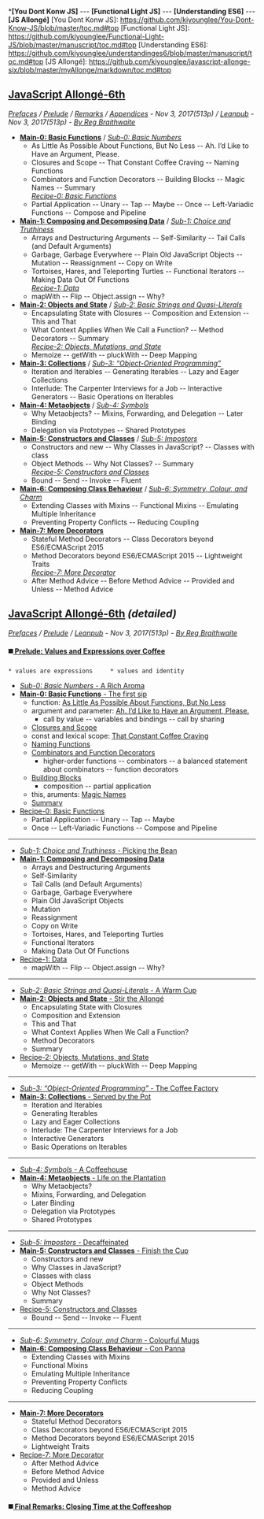 <a name="top"></a>
***[You Dont Konw JS]** --- **[Functional Light JS]** --- **[Understanding ES6]** --- **[JS Allongé]**
[You Dont Konw JS]: https://github.com/kiyounglee/You-Dont-Know-JS/blob/master/toc.md#top
[Functional Light JS]: https://github.com/kiyounglee/Functional-Light-JS/blob/master/manuscript/toc.md#top
[Understanding ES6]: https://github.com/kiyounglee/understandinges6/blob/master/manuscript/toc.md#top
[JS Allongé]: https://github.com/kiyounglee/javascript-allonge-six/blob/master/myAllonge/markdown/toc.md#top

## [JavaScript Allongé-6th](#javascript-allong%C3%A9-6th-detailed)
*[Prefaces](book_1_preface.md) / [Prelude](book_2_prelude.md) / [Remarks](book_3_closing-time.md) / [Appendices](book_4_appendices.md) - Nov 3, 2017(513p) / [Leanpub](https://leanpub.com/javascriptallongesix/read#leanpub-auto-about-javascript-allong) - Nov 3, 2017(513p) - [By Reg Braithwaite](https://github.com/raganwald)* 
* [**Main-0: Basic Functions**](main_0_functions.md) / [*Sub-0: Basic Numbers*](sub_0_numbers.md)   
  * As Little As Possible About Functions, But No Less -- Ah. I’d Like to Have an Argument, Please.
  * Closures and Scope -- That Constant Coffee Craving -- Naming Functions
  * Combinators and Function Decorators -- Building Blocks -- Magic Names -- Summary   
  *[Recipe-0: Basic Functions](main_0r_functions.md)*   
  * Partial Application -- Unary -- Tap -- Maybe -- Once -- Left-Variadic Functions -- Compose and Pipeline   
* [**Main-1: Composing and Decomposing Data**](main_1_Composing.md) / [*Sub-1: Choice and Truthiness*](sub_1_choice.md)   
  * Arrays and Destructuring Arguments -- Self-Similarity -- Tail Calls (and Default Arguments)
  * Garbage, Garbage Everywhere -- Plain Old JavaScript Objects -- Mutation -- Reassignment -- Copy on Write   
  * Tortoises, Hares, and Teleporting Turtles -- Functional Iterators -- Making Data Out Of Functions   
  *[Recipe-1: Data](main_1r_Composing.md)*  
  * mapWith -- Flip -- Object.assign -- Why?   
* [**Main-2: Objects and State**](main_2_objects.md) / [*Sub-2: Basic Strings and Quasi-Literals*](sub_2_strings.md)   
  * Encapsulating State with Closures -- Composition and Extension -- This and That   
  * What Context Applies When We Call a Function? -- Method Decorators -- Summary   
  *[Recipe-2: Objects, Mutations, and State](main_2r_objects.md)*   
  * Memoize -- getWith -- pluckWith -- Deep Mapping   
* [**Main-3: Collections**](main_3_collections.md) / [*Sub-3: “Object-Oriented Programming”*](sub_3_oop.md)  
  * Iteration and Iterables -- Generating Iterables -- Lazy and Eager Collections   
  * Interlude: The Carpenter Interviews for a Job -- Interactive Generators -- Basic Operations on Iterables   
* [**Main-4: Metaobjects**](main_4_metaobjects.md) / [*Sub-4: Symbols*](sub_4_symbols.md)   
  * Why Metaobjects? -- Mixins, Forwarding, and Delegation -- Later Binding    
  * Delegation via Prototypes -- Shared Prototypes   
* [**Main-5: Constructors and Classes**](main_5_constructors.md) / [*Sub-5: Impostors*](sub_5_impostors.md)   
  * Constructors and new -- Why Classes in JavaScript? -- Classes with class   
  * Object Methods -- Why Not Classes? -- Summary   
  *[Recipe-5: Constructors and Classes](main_5r_constructors.md)*   
  * Bound -- Send -- Invoke -- Fluent   
* [**Main-6: Composing Class Behaviour**](main_6_classes.md) / [*Sub-6: Symmetry, Colour, and Charm*](sub_6_colours.md)   
  * Extending Classes with Mixins -- Functional Mixins -- Emulating Multiple Inheritance   
  * Preventing Property Conflicts -- Reducing Coupling   
* [**Main-7: More Decorators**](main_7_dedorators.md)   
  * Stateful Method Decorators -- Class Decorators beyond ES6/ECMAScript 2015   
  * Method Decorators beyond ES6/ECMAScript 2015 -- Lightweight Traits   
  *[Recipe-7: More Decorator](main_7r_dedorators.md)*   
  * After Method Advice -- Before Method Advice -- Provided and Unless -- Method Advice   
  

## [JavaScript Allongé-6th](#top) *(detailed)*
*[Prefaces](book_1_preface.md) / [Prelude](book_2_prelude.md) / [Leanpub](https://leanpub.com/javascriptallongesix/read#leanpub-auto-about-javascript-allong) - Nov 3, 2017(513p) - [By Reg Braithwaite](https://github.com/raganwald)*    
#### :black_medium_square:[ Prelude: Values and Expressions over Coffee](book_2_prelude.md)        
    * values are expressions     * values and identity  
* [*Sub-0: Basic Numbers* - A Rich Aroma](sub_0_numbers.md)   
* [**Main-0: Basic Functions** - The first sip](main_0_functions.md#the-first-sip-basic-functions)   
    * function: [As Little As Possible About Functions, But No Less](main_0_functions.md#as-little-as-possible-about-functions-but-no-less)   
    * argument and parameter: [Ah. I’d Like to Have an Argument, Please.](main_0_functions.md#ah-id-like-to-have-an-argument-pleasezzz-fargs)   
    	* call by value -- variables and bindings -- call by sharing
    * [Closures and Scope](main_0_functions.md#closures-and-scope)   
    * const and lexical scope: [That Constant Coffee Craving](main_0_functions.md#that-constant-coffee-craving)   
    * [Naming Functions](main_0_functions.md#naming-functions)     
    * [Combinators and Function Decorators](main_0_functions.md#combinators-and-function-decorators)  
        * higher-order functions -- combinators -- a balanced statement about combinators -- function decorators
    * [Building Blocks](main_0_functions.md#building-blocks)   
        * composition -- partial application
    * this, aruments: [Magic Names](main_0_functions.md#magic-names)     
    * [Summary](main_0_functions.md#summary)     
* [Recipe-0: Basic Functions](main_0r_functions.md)   
   * Partial Application -- Unary -- Tap -- Maybe   
   * Once -- Left-Variadic Functions -- Compose and Pipeline   
---   
* [*Sub-1: Choice and Truthiness* - Picking the Bean](sub_1_choice.md)   
* [**Main-1: Composing and Decomposing Data**](main_1_Composing.md)   
   * Arrays and Destructuring Arguments   
   * Self-Similarity   
   * Tail Calls (and Default Arguments)   
   * Garbage, Garbage Everywhere   
   * Plain Old JavaScript Objects   
   * Mutation   
   * Reassignment   
   * Copy on Write   
   * Tortoises, Hares, and Teleporting Turtles   
   * Functional Iterators   
   * Making Data Out Of Functions   
* [Recipe-1: Data](main_1r_Composing.md)   
   * mapWith -- Flip -- Object.assign -- Why?   
---   
* [*Sub-2: Basic Strings and Quasi-Literals* - A Warm Cup](sub_2_strings.md)   
* [**Main-2: Objects and State** - Stir the Allongé](main_2_objects.md)   
   * Encapsulating State with Closures   
   * Composition and Extension   
   * This and That   
   * What Context Applies When We Call a Function?   
   * Method Decorators   
   * Summary   
* [Recipe-2: Objects, Mutations, and State](main_2r_objects.md)   
   * Memoize -- getWith -- pluckWith -- Deep Mapping   
---
* [*Sub-3: “Object-Oriented Programming”* - The Coffee Factory](sub_3_oop.md)   
* [**Main-3: Collections** - Served by the Pot](main_3_collections.md)   
    * Iteration and Iterables   
    * Generating Iterables   
    * Lazy and Eager Collections   
    * Interlude: The Carpenter Interviews for a Job   
    * Interactive Generators   
    * Basic Operations on Iterables   
---
* [*Sub-4: Symbols* - A Coffeehouse](sub_4_symbols.md)   
* [**Main-4: Metaobjects** - Life on the Plantation](main_4_metaobjects.md)   
   * Why Metaobjects?   
   * Mixins, Forwarding, and Delegation      
   * Later Binding    
   * Delegation via Prototypes   
   * Shared Prototypes   
---
* [*Sub-5: Impostors* - Decaffeinated](sub_5_impostors.md)   
* [**Main-5: Constructors and Classes** - Finish the Cup](main_5_constructors.md)   
   * Constructors and new   
   * Why Classes in JavaScript?   
   * Classes with class   
   * Object Methods   
   * Why Not Classes?   
   * Summary   
* [Recipe-5: Constructors and Classes](main_5r_constructors.md)   
   * Bound -- Send -- Invoke -- Fluent   
---
* [*Sub-6: Symmetry, Colour, and Charm* - Colourful Mugs](sub_6_colours.md)   
* [**Main-6: Composing Class Behaviour** - Con Panna](main_6_classes.md)   
   * Extending Classes with Mixins   
   * Functional Mixins   
   * Emulating Multiple Inheritance   
   * Preventing Property Conflicts   
   * Reducing Coupling   
---
* [**Main-7: More Decorators**](main_7_dedorators.md)   
   * Stateful Method Decorators   
   * Class Decorators beyond ES6/ECMAScript 2015   
   * Method Decorators beyond ES6/ECMAScript 2015   
   * Lightweight Traits   
* [Recipe-7: More Decorator](main_7r_dedorators.md)   
   * After Method Advice   
   * Before Method Advice   
   * Provided and Unless   
   * Method Advice   
#### :black_medium_square:[ Final Remarks: Closing Time at the Coffeeshop](book_3_closing-time.md)   

